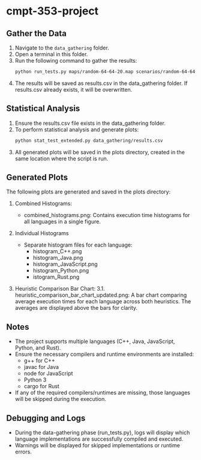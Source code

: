 # cmpt-353-project

## Gather the Data
1. Navigate to the `data_gathering` folder.
2. Open a terminal in this folder.
3. Run the following command to gather the results:
   ```bash
   python run_tests.py maps/random-64-64-20.map scenarios/random-64-64-20-random-1.scen --output results.csv
4. The results will be saved as results.csv in the data_gathering folder. If results.csv already exists, it will be overwritten.

## Statistical Analysis
1. Ensure the results.csv file exists in the data_gathering folder.
2. To perform statistical analysis and generate plots:
   ```bash
   python stat_test_extended.py data_gathering/results.csv
3. All generated plots will be saved in the plots directory, created in the same location where the script is run.

## Generated Plots
The following plots are generated and saved in the plots directory:
1. Combined Histograms:
   - combined_histograms.png: Contains execution time histograms for all languages in a single figure.
2. Individual Histograms
   - Separate histogram files for each language:
     - histogram_C++.png
     - histogram_Java.png
     - histogram_JavaScript.png
     - histogram_Python.png
     - istogram_Rust.png
        
3. Heuristic Comparison Bar Chart:
    3.1. heuristic_comparison_bar_chart_updated.png: A bar chart comparing average execution times for each language across both heuristics. The averages are displayed above the bars for clarity.

## Notes
- The project supports multiple languages (C++, Java, JavaScript, Python, and Rust).
- Ensure the necessary compilers and runtime environments are installed:
  - g++ for C++
  - javac for Java
  - node for JavaScript
  - Python 3
  - cargo for Rust
- If any of the required compilers/runtimes are missing, those languages will be skipped during the execution.

## Debugging and Logs
- During the data-gathering phase (run_tests.py), logs will display which language implementations are successfully compiled and executed.
- Warnings will be displayed for skipped implementations or runtime errors.